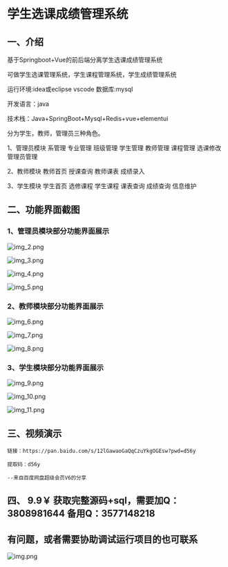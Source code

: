 # 学生选课成绩管理系统

## 一、介绍

基于Springboot+Vue的前后端分离学生选课成绩管理系统

可做学生选课管理系统，学生课程管理系统，学生成绩管理系统

运行环境:idea或eclipse vscode 数据库:mysql

开发语言：java

技术栈：Java+SpringBoot+Mysql+Redis+vue+elementui

分为学生，教师，管理员三种角色。

1、管理员模块
系管理 专业管理 班级管理 学生管理 教师管理 课程管理 选课修改 管理员管理

2、教师模块
教师首页 授课查询 教师课表 成绩录入

3、学生模块
学生首页 选修课程 学生课程 课表查询 成绩查询 信息维护


## 二、功能界面截图


### 1、管理员模块部分功能界面展示

![img_2.png](imgs/img_2.png)

![img_3.png](imgs/img_3.png)

![img_4.png](imgs/img_4.png)

![img_5.png](imgs/img_5.png)

### 2、教师模块部分功能界面展示

![img_6.png](imgs/img_6.png)

![img_7.png](imgs/img_7.png)

![img_8.png](imgs/img_8.png)

### 3、学生模块部分功能界面展示

![img_9.png](imgs/img_9.png)

![img_10.png](imgs/img_10.png)

![img_11.png](imgs/img_11.png)

## 三、视频演示

```
链接：https://pan.baidu.com/s/12lGawaoGaQqCzuYkgOGEsw?pwd=d56y

提取码：d56y

--来自百度网盘超级会员V6的分享
```

## 四、 9.9￥ 获取完整源码+sql，需要加Q：3808981644 备用Q：3577148218
## 有问题，或者需要协助调试运行项目的也可联系
![img.png](img.png)
